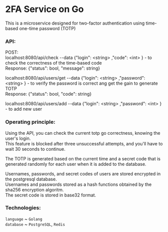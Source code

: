 # 2FA Service on Go

This is a microservice designed for two-factor authentication using time-based one-time password (TOTP)

### API:
POST:  
localhost:8080/api/check --data {"login": \<string\> ,"code": \<int\> } - to check the correctness of the time-based code  
Response: {"status": bool, "message": string}  
  
localhost:8080/api/users/get --data {"login": \<string\> ,"password": \<string\> } - to verify the password is correct ang get the gain to generate TOTP  
Response: {"status": bool, "code": string}  
  
localhost:8080/api/users/add --data {"login": \<string\> ,"password": \<int\> } - to add new user  

### Operating principle:
Using the API, you can check the current totp go correctness, knowing the user's login.  
This feature is blocked after three unsuccessful attempts, and you'll have to wait 30 seconds to continue.  
  
The TOTP is generated based on the current time and a secret code that is generated randomly for each user when it is added to the database.  
  
Usernames, passwords, and secret codes of users are stored encrypted in the postgresql database.  
Usernames and passwords stored as a hash functions obtained by the sha256 encryption algoritm.  
The secret code is stored in base32 format.


### Technologies:
`language` ~ `Golang`  
`database` ~ `PostgreSQL`, `Redis`  